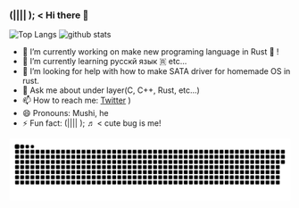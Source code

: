 ### (|||| ); < Hi there 👋

<p align="left"> 
  <img alt="Top Langs" height="150px" src="https://github-readme-stats.vercel.app/api/top-langs/?username=Dangornushi&layout=compact&show_icons=true&theme=onedark" />
  <img alt="github stats" height="150px" src="https://github-readme-stats.vercel.app/api?username=Dangornushi&theme=onedark&show_icons=ture" />
</p>

- 🔭 I’m currently working on make new programing language in Rust 🦀 !
- 🌱 I’m currently learning русскй язык 🇷 etc...
- 🤔 I’m looking for help with how to make SATA driver for homemade OS in rust.
- 💬 Ask me about under layer(C, C++, Rust, etc...)
- 📫 How to reach me: [Twitter](htps://twitter.com/dangomu39300363)
)
- 😄 Pronouns: Mushi, he 
- ⚡ Fun fact: (|||| );  ♬  < cute bug is me!

![github](github-user-contribution.svg)


<!--
-->
